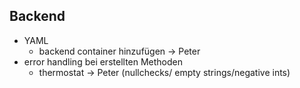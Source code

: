 ## Backend
- YAML 
  - backend container hinzufügen -> Peter
- error handling bei erstellten Methoden
  - thermostat -> Peter (nullchecks/ empty strings/negative ints)

